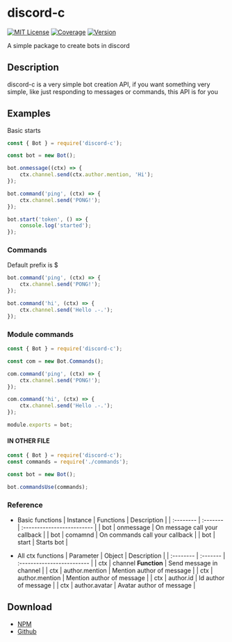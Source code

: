 
# discord-c

[![MIT License](https://img.shields.io/npm/l/discord-c)]() [![Coverage](https://img.shields.io/badge/coverage-90%25-green)](https://opensource.org/licenses/) [![Version](https://img.shields.io/npm/v/discord-c?color=green&label=discord-c)]()

A simple package to create bots in discord


## Description

discord-c is a very simple bot creation API, if you want something very simple, like just responding to messages or commands, this API is for you

## Examples

Basic starts

```javascript
const { Bot } = require('discord-c');

const bot = new Bot();

bot.onmessage((ctx) => {
    ctx.channel.send(ctx.author.mention, 'Hi');
});

bot.command('ping', (ctx) => {
    ctx.channel.send('PONG!');
});

bot.start('token', () => {
    console.log('started');
});
```

### Commands

Default prefix is $

```javascript
bot.command('ping', (ctx) => {
    ctx.channel.send('PONG!');
});

bot.command('hi', (ctx) => {
    ctx.channel.send('Hello .-.');
});
```

### Module commands

```javascript
const { Bot } = require('discord-c');

const com = new Bot.Commands();

com.command('ping', (ctx) => {
    ctx.channel.send('PONG!');
});

com.command('hi', (ctx) => {
    ctx.channel.send('Hello .-.');
});

module.exports = bot;
```

#### IN OTHER FILE

```javascript
const { Bot } = require('discord-c');
const commands = require('./commands');

const bot = new Bot();

bot.commandsUse(commands);
````

### Reference
- Basic functions
  | Instance | Functions     | Description                |
  | :-------- | :------- | :------------------------- |
  | bot | onmessage | On message call your callback |
  | bot | comamnd | On commands call your callback |
  | bot | start | Starts bot |

- All ctx functions 
  | Parameter | Object     | Description                |
  | :-------- | :------- | :------------------------- |
  | ctx | channel **Function** | Send message in channel |
  | ctx | author.mention | Mention author of message |
  | ctx | author.mention | Mention author of message |
  | ctx | author.id | Id author of message |
  | ctx | author.avatar | Avatar author of message |


  

## Download

 - [NPM](https://www.npmjs.com/package/discord-c)
 - [Github](https://github.com/JohnWheelttz/discord-c)

  